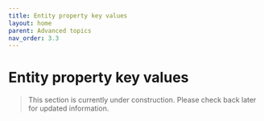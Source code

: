 ```yaml
---
title: Entity property key values
layout: home
parent: Advanced topics
nav_order: 3.3
---
```


# Entity property key values

> This section is currently under construction. Please check back later for updated information.